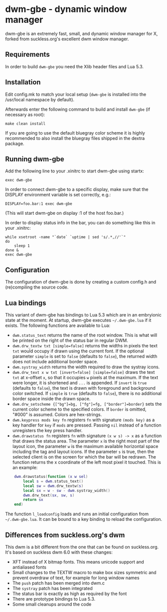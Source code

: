 dwm-gbe - dynamic window manager
============================
dwm-gbe is an extremely fast, small, and dynamic window manager for X, forked
from suckless.org's excellent dwm window manager.

Requirements
------------
In order to build `dwm-gbe` you need the Xlib header files and Lua 5.3.

Installation
------------
Edit config.mk to match your local setup (`dwm-gbe` is installed into the
/usr/local namespace by default).

Afterwards enter the following command to build and install `dwm-gbe` (if
necessary as root):

    make clean install

If you are going to use the default bluegray color scheme it is highly
recommended to also install the bluegray files shipped in the dextra package.

Running dwm-gbe
---------------
Add the following line to your .xinitrc to start dwm-gbe using startx:

    exec dwm-gbe

In order to connect dwm-gbe to a specific display, make sure that the DISPLAY
environment variable is set correctly, e.g.:

    DISPLAY=foo.bar:1 exec dwm-gbe

(This will start dwm-gbe on display :1 of the host foo.bar.)

In order to display status info in the bar, you can do something like this in
your .xinitrc:

    while xsetroot -name "`date` `uptime | sed 's/.*,//'`"
    do
        sleep 1
    done &
    exec dwm-gbe


Configuration
-------------
The configuration of dwm-gbe is done by creating a custom config.h and
(re)compiling the source code.

Lua bindings
------------
This variant of dwm-gbe has bindings to Lua 5.3 which are in an embryionic state
at the moment. At startup, dwm-gbe executes `~/.dwm-gbe.lua` if it exists. The
following functions are available to Lua:

* `dwm.status_text` returns the name of the root window. This is what will be
  printed on the right of the status bar in regular DWM.
* `dwm.drw_textw txt [simple=false]` returns the widths in pixels the text
  `txt` would occupy if drawn using the current font. If the optional parameter
  `simple` is set to `false` (defaults to `false`), the returned width does not
  include additional border space.
* `dwm.systray_width` returns the width required to draw the systray icons.
* `dwm.drw_text x w txt [invert=false] [simple=false]` draws the text `txt` at
  x-offset `x`, so that it occupies `w` pixels at the maximum. If the text were
  longer, it is shortened and `...` is appended. If `invert` is `true` (defaults
  to `false`), the text is drawn with foreground and background color switched.
  If `simple` is `true` (defaults to `false`), there is no additional border
  space inside the drawn space.
* `dwm.drw_setscheme {["bg"]=bg, ["fg"]=fg, ["border"]=border}` sets the
  current color scheme to the specified colors. If `border` is omitted, "#000"
  is assumed. Colors are hex-strings.
* `dwm.keypress mods key fn` registers `fn` with signature `(mods key)` as a key
  handler for `key` if `mods` are pressed. Passing `nil` instead of a function unregisters
  the key press handler.
* `dwm.drawstatus fn` registers `fn` with signature `(x w s) -> x` as a function
  that draws the status area. The parameter `x` is the right most part of the
  layout icon, the parameter `w` is the maximum available horizontal space
  including the tag and layout icons. If the parameter `s` is true, then the
  selected client is on the screen for which the bar will be redrawn. The
  function returns the x coordinate of the left most pixel it touched. This is
  an example:

```lua
    dwm.drawstatus(function (x w sel)
        local s = dwm.status_text()
        local sw = dwm.drw_textw(s)
        local sx = w - sw - dwm.systray_width()
        dwm.drw_text(sx, sw, s)
        return sx
    end)
```

The function `l_loadconfig` loads and runs an initial configuration from
`~/.dwm-gbe.lua`. It can be bound to a key binding to reload the configuration.

Differences from suckless.org's dwm
-----------------------------------
This dwm is a bit different from the one that can be found on suckless.org. It's
based on suckless dwm 6.0 with these changes:

* XFT instead of X bitmap fonts. This means unicode support and antialiased
  fonts
* Small changes to the TEXTW macro to make box sizes symmetric and prevent
  overdraw of text, for example for long window names
* The `push` patch has been merged into dwm.c
* The `systray` patch has been integrated
* The status bar is exactly as high as required by the font
* There are prototype bindings to Lua 5.3.
* Some small cleanups around the code
